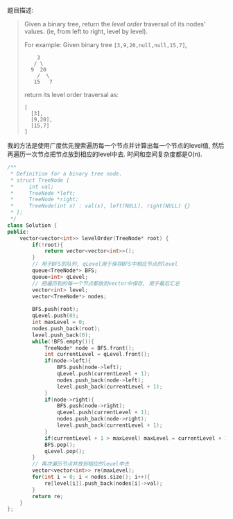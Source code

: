 题目描述:

> Given a binary tree, return the *level order* traversal of its nodes' values. (ie, from left to right, level by level).
>
> For example:
> Given binary tree `[3,9,20,null,null,15,7]`,
>
> ```
>     3
>    / \
>   9  20
>     /  \
>    15   7
>
> ```
>
> return its level order traversal as:
>
> ```
> [
>   [3],
>   [9,20],
>   [15,7]
> ]
> ```

我的方法是使用广度优先搜索遍历每一个节点并计算出每一个节点的level值, 然后再遍历一次节点把节点放到相应的level中去. 时间和空间复杂度都是O(n).

```c++
/**
 * Definition for a binary tree node.
 * struct TreeNode {
 *     int val;
 *     TreeNode *left;
 *     TreeNode *right;
 *     TreeNode(int x) : val(x), left(NULL), right(NULL) {}
 * };
 */
class Solution {
public:
    vector<vector<int>> levelOrder(TreeNode* root) {
        if(!root){
            return vector<vector<int>>();
        }
        // 用于BFS的队列, qLevel用于保存BFS中相应节点的level
        queue<TreeNode*> BFS;
        queue<int> qLevel;
        // 把遍历到的每一个节点都放到vector中保存, 用于最后汇总
        vector<int> level;
        vector<TreeNode*> nodes;
        
        BFS.push(root);
        qLevel.push(0);
        int maxLevel = 0;
        nodes.push_back(root);
        level.push_back(0);
        while(!BFS.empty()){
            TreeNode* node = BFS.front();
            int currentLevel = qLevel.front();
            if(node->left){
                BFS.push(node->left);
                qLevel.push(currentLevel + 1);
                nodes.push_back(node->left);
                level.push_back(currentLevel + 1);
            }
            if(node->right){
                BFS.push(node->right);
                qLevel.push(currentLevel + 1);
                nodes.push_back(node->right);
                level.push_back(currentLevel + 1);
            }
            if(currentLevel + 1 > maxLevel) maxLevel = currentLevel + 1;
            BFS.pop();
            qLevel.pop();
        }
        // 再次遍历节点并放到相应的level中去
        vector<vector<int>> re(maxLevel);
        for(int i = 0; i < nodes.size(); i++){
            re[level[i]].push_back(nodes[i]->val);
        }
        return re;
    }
};
```

